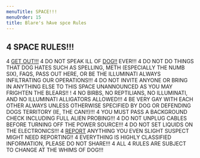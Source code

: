 ```yaml
---
menuTitle: SPACE!!!
menuOrder: 15
title: Blare's hAve spce Rules
---
```


## 4 SPACE RULES!!!

4 [GET OUT!!!](https://www.facebook.com/groups/1306565279495462/)
4 DO NOT SPEAK ILL OF [DOG!!](https://www.facebook.com/DOG-Of-The-Babble-106974307346308) EVER!!!
4 DO NOT DO THINGS THAT DOG HATES SUCH AS SPELLING, METH (ESPECIALLY THE NUMB SIX), FAQS, PASS OUT HERE, OR BE THE ILLUMINATI ALWAYS INFILTRATING OUR OPERATIONS!!! 
4 DO NOT INVITE ANYONE OR BRING IN ANYTHING ELSE TO THIS SPACE UNANNOUNCED AS YOU MAY FRIGHTEN THE BLEARS!! !
4 NO BIRBS, NO REPTILIANS, NO ILLUMINATI, AND NO ILLUMINATI ALLIGATORS ALLOWED!!!
4 BE VERY GAY WITH EACH OTHER ALWAYS UNLESS OTHERWISE SPECIFIED BY DOG OR DEFENDING DOGS TERRITORY (IE, THE CAN!!)!!!
4 YOU MUST PASS A BACKGROUND CHECK INCLUDING FULL ALIEN PROBING!!!
4 DO NOT UNPLUG CABLES BEFORE TURNING OFF THE POWER SOURCE!!!
4 DO NOT SET LIQUIDS ON THE ELECTRONICS!!!
4 [REPORT](https://www.blarestew.com/_report.html) ANYTHING YOU EVEN SLIGHT SUSPECT MIGHT NEED REPORTING!!
4 EVERYTHING IS HIGHLY CLASSIFIED INFORMATION, PLEASE DO NOT SHARE!!!
4 ALL 4 RULES ARE SUBJECT TO CHANGE AT THE WHIMS OF DOG!!!
